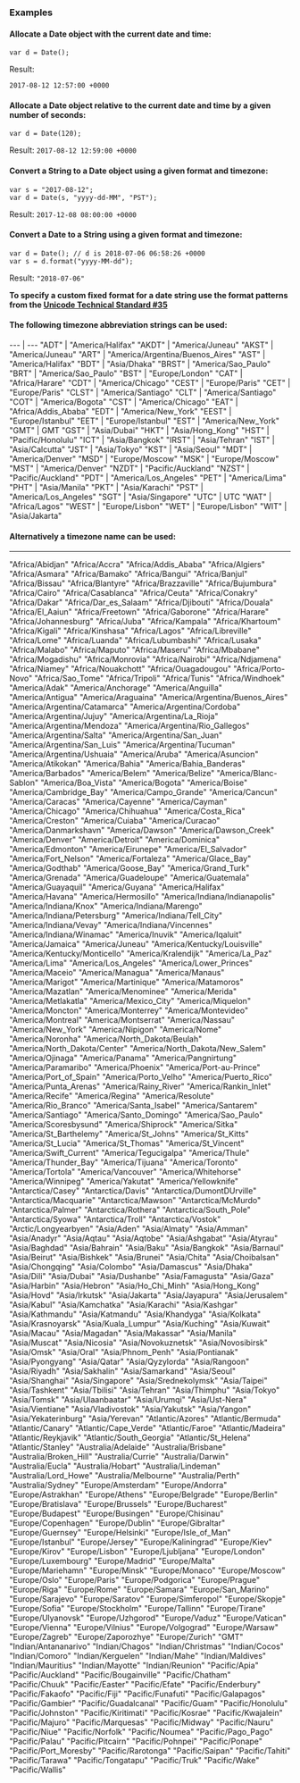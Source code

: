 ### Examples
#### Allocate a Date object with the current date and time:
```
var d = Date();
```
Result:
```
2017-08-12 12:57:00 +0000
```

#### Allocate a Date object relative to the current date and time by a given number of seconds:
```
var d = Date(120);
```
Result: ```2017-08-12 12:59:00 +0000```

#### Convert a String to a Date object using a given format and timezone:
```
var s = "2017-08-12";
var d = Date(s, "yyyy-dd-MM", "PST");
```
Result: ```2017-12-08 08:00:00 +0000```

#### Convert a Date to a String using a given format and timezone:
```
var d = Date(); // d is 2018-07-06 06:58:26 +0000
var s = d.format("yyyy-MM-dd");
```
Result: ```"2018-07-06"```


**To specify a custom fixed format for a date string use the format patterns from the <a href="http://www.unicode.org/reports/tr35/tr35-19.html#Date_Format_Patterns" target="_blank">Unicode Technical Standard #35</a>**

#### The following timezone abbreviation strings can be used:
--- | ---
"ADT" | "America/Halifax"
"AKDT" | "America/Juneau"
"AKST" | "America/Juneau"
"ART" | "America/Argentina/Buenos_Aires"
"AST" | "America/Halifax"
"BDT" | "Asia/Dhaka"
"BRST" | "America/Sao_Paulo"
"BRT" | "America/Sao_Paulo"
"BST" | "Europe/London"
"CAT" | "Africa/Harare"
"CDT" | "America/Chicago"
"CEST" | "Europe/Paris"
"CET" | "Europe/Paris"
"CLST" | "America/Santiago"
"CLT" | "America/Santiago"
"COT" | "America/Bogota"
"CST" | "America/Chicago"
"EAT" | "Africa/Addis_Ababa"
"EDT" | "America/New_York"
"EEST" | "Europe/Istanbul"
"EET" | "Europe/Istanbul"
"EST" | "America/New_York"
"GMT" | GMT</td><tr>
"GST" | "Asia/Dubai"
"HKT" | "Asia/Hong_Kong"
"HST" | "Pacific/Honolulu"
"ICT" | "Asia/Bangkok"
"IRST" | "Asia/Tehran"
"IST" | "Asia/Calcutta"
"JST" | "Asia/Tokyo"
"KST" | "Asia/Seoul"
"MDT" | "America/Denver"
"MSD" | "Europe/Moscow"
"MSK" | "Europe/Moscow"
"MST" | "America/Denver"
"NZDT" | "Pacific/Auckland"
"NZST" | "Pacific/Auckland"
"PDT" | "America/Los_Angeles"
"PET" | "America/Lima"
"PHT" | "Asia/Manila"
"PKT" | "Asia/Karachi"
"PST" | "America/Los_Angeles"
"SGT" | "Asia/Singapore"
"UTC" | UTC</td><tr>
"WAT" | "Africa/Lagos"
"WEST" | "Europe/Lisbon"
"WET" | "Europe/Lisbon"
"WIT" | "Asia/Jakarta"

#### Alternatively a timezone name can be used:
---
"Africa/Abidjan"
"Africa/Accra"
"Africa/Addis_Ababa"
"Africa/Algiers"
"Africa/Asmara"
"Africa/Bamako"
"Africa/Bangui"
"Africa/Banjul"
"Africa/Bissau"
"Africa/Blantyre"
"Africa/Brazzaville"
"Africa/Bujumbura"
"Africa/Cairo"
"Africa/Casablanca"
"Africa/Ceuta"
"Africa/Conakry"
"Africa/Dakar"
"Africa/Dar_es_Salaam"
"Africa/Djibouti"
"Africa/Douala"
"Africa/El_Aaiun"
"Africa/Freetown"
"Africa/Gaborone"
"Africa/Harare"
"Africa/Johannesburg"
"Africa/Juba"
"Africa/Kampala"
"Africa/Khartoum"
"Africa/Kigali"
"Africa/Kinshasa"
"Africa/Lagos"
"Africa/Libreville"
"Africa/Lome"
"Africa/Luanda"
"Africa/Lubumbashi"
"Africa/Lusaka"
"Africa/Malabo"
"Africa/Maputo"
"Africa/Maseru"
"Africa/Mbabane"
"Africa/Mogadishu"
"Africa/Monrovia"
"Africa/Nairobi"
"Africa/Ndjamena"
"Africa/Niamey"
"Africa/Nouakchott"
"Africa/Ouagadougou"
"Africa/Porto-Novo"
"Africa/Sao_Tome"
"Africa/Tripoli"
"Africa/Tunis"
"Africa/Windhoek"
"America/Adak"
"America/Anchorage"
"America/Anguilla"
"America/Antigua"
"America/Araguaina"
"America/Argentina/Buenos_Aires"
"America/Argentina/Catamarca"
"America/Argentina/Cordoba"
"America/Argentina/Jujuy"
"America/Argentina/La_Rioja"
"America/Argentina/Mendoza"
"America/Argentina/Rio_Gallegos"
"America/Argentina/Salta"
"America/Argentina/San_Juan"
"America/Argentina/San_Luis"
"America/Argentina/Tucuman"
"America/Argentina/Ushuaia"
"America/Aruba"
"America/Asuncion"
"America/Atikokan"
"America/Bahia"
"America/Bahia_Banderas"
"America/Barbados"
"America/Belem"
"America/Belize"
"America/Blanc-Sablon"
"America/Boa_Vista"
"America/Bogota"
"America/Boise"
"America/Cambridge_Bay"
"America/Campo_Grande"
"America/Cancun"
"America/Caracas"
"America/Cayenne"
"America/Cayman"
"America/Chicago"
"America/Chihuahua"
"America/Costa_Rica"
"America/Creston"
"America/Cuiaba"
"America/Curacao"
"America/Danmarkshavn"
"America/Dawson"
"America/Dawson_Creek"
"America/Denver"
"America/Detroit"
"America/Dominica"
"America/Edmonton"
"America/Eirunepe"
"America/El_Salvador"
"America/Fort_Nelson"
"America/Fortaleza"
"America/Glace_Bay"
"America/Godthab"
"America/Goose_Bay"
"America/Grand_Turk"
"America/Grenada"
"America/Guadeloupe"
"America/Guatemala"
"America/Guayaquil"
"America/Guyana"
"America/Halifax"
"America/Havana"
"America/Hermosillo"
"America/Indiana/Indianapolis"
"America/Indiana/Knox"
"America/Indiana/Marengo"
"America/Indiana/Petersburg"
"America/Indiana/Tell_City"
"America/Indiana/Vevay"
"America/Indiana/Vincennes"
"America/Indiana/Winamac"
"America/Inuvik"
"America/Iqaluit"
"America/Jamaica"
"America/Juneau"
"America/Kentucky/Louisville"
"America/Kentucky/Monticello"
"America/Kralendijk"
"America/La_Paz"
"America/Lima"
"America/Los_Angeles"
"America/Lower_Princes"
"America/Maceio"
"America/Managua"
"America/Manaus"
"America/Marigot"
"America/Martinique"
"America/Matamoros"
"America/Mazatlan"
"America/Menominee"
"America/Merida"
"America/Metlakatla"
"America/Mexico_City"
"America/Miquelon"
"America/Moncton"
"America/Monterrey"
"America/Montevideo"
"America/Montreal"
"America/Montserrat"
"America/Nassau"
"America/New_York"
"America/Nipigon"
"America/Nome"
"America/Noronha"
"America/North_Dakota/Beulah"
"America/North_Dakota/Center"
"America/North_Dakota/New_Salem"
"America/Ojinaga"
"America/Panama"
"America/Pangnirtung"
"America/Paramaribo"
"America/Phoenix"
"America/Port-au-Prince"
"America/Port_of_Spain"
"America/Porto_Velho"
"America/Puerto_Rico"
"America/Punta_Arenas"
"America/Rainy_River"
"America/Rankin_Inlet"
"America/Recife"
"America/Regina"
"America/Resolute"
"America/Rio_Branco"
"America/Santa_Isabel"
"America/Santarem"
"America/Santiago"
"America/Santo_Domingo"
"America/Sao_Paulo"
"America/Scoresbysund"
"America/Shiprock"
"America/Sitka"
"America/St_Barthelemy"
"America/St_Johns"
"America/St_Kitts"
"America/St_Lucia"
"America/St_Thomas"
"America/St_Vincent"
"America/Swift_Current"
"America/Tegucigalpa"
"America/Thule"
"America/Thunder_Bay"
"America/Tijuana"
"America/Toronto"
"America/Tortola"
"America/Vancouver"
"America/Whitehorse"
"America/Winnipeg"
"America/Yakutat"
"America/Yellowknife"
"Antarctica/Casey"
"Antarctica/Davis"
"Antarctica/DumontDUrville"
"Antarctica/Macquarie"
"Antarctica/Mawson"
"Antarctica/McMurdo"
"Antarctica/Palmer"
"Antarctica/Rothera"
"Antarctica/South_Pole"
"Antarctica/Syowa"
"Antarctica/Troll"
"Antarctica/Vostok"
"Arctic/Longyearbyen"
"Asia/Aden"
"Asia/Almaty"
"Asia/Amman"
"Asia/Anadyr"
"Asia/Aqtau"
"Asia/Aqtobe"
"Asia/Ashgabat"
"Asia/Atyrau"
"Asia/Baghdad"
"Asia/Bahrain"
"Asia/Baku"
"Asia/Bangkok"
"Asia/Barnaul"
"Asia/Beirut"
"Asia/Bishkek"
"Asia/Brunei"
"Asia/Chita"
"Asia/Choibalsan"
"Asia/Chongqing"
"Asia/Colombo"
"Asia/Damascus"
"Asia/Dhaka"
"Asia/Dili"
"Asia/Dubai"
"Asia/Dushanbe"
"Asia/Famagusta"
"Asia/Gaza"
"Asia/Harbin"
"Asia/Hebron"
"Asia/Ho_Chi_Minh"
"Asia/Hong_Kong"
"Asia/Hovd"
"Asia/Irkutsk"
"Asia/Jakarta"
"Asia/Jayapura"
"Asia/Jerusalem"
"Asia/Kabul"
"Asia/Kamchatka"
"Asia/Karachi"
"Asia/Kashgar"
"Asia/Kathmandu"
"Asia/Katmandu"
"Asia/Khandyga"
"Asia/Kolkata"
"Asia/Krasnoyarsk"
"Asia/Kuala_Lumpur"
"Asia/Kuching"
"Asia/Kuwait"
"Asia/Macau"
"Asia/Magadan"
"Asia/Makassar"
"Asia/Manila"
"Asia/Muscat"
"Asia/Nicosia"
"Asia/Novokuznetsk"
"Asia/Novosibirsk"
"Asia/Omsk"
"Asia/Oral"
"Asia/Phnom_Penh"
"Asia/Pontianak"
"Asia/Pyongyang"
"Asia/Qatar"
"Asia/Qyzylorda"
"Asia/Rangoon"
"Asia/Riyadh"
"Asia/Sakhalin"
"Asia/Samarkand"
"Asia/Seoul"
"Asia/Shanghai"
"Asia/Singapore"
"Asia/Srednekolymsk"
"Asia/Taipei"
"Asia/Tashkent"
"Asia/Tbilisi"
"Asia/Tehran"
"Asia/Thimphu"
"Asia/Tokyo"
"Asia/Tomsk"
"Asia/Ulaanbaatar"
"Asia/Urumqi"
"Asia/Ust-Nera"
"Asia/Vientiane"
"Asia/Vladivostok"
"Asia/Yakutsk"
"Asia/Yangon"
"Asia/Yekaterinburg"
"Asia/Yerevan"
"Atlantic/Azores"
"Atlantic/Bermuda"
"Atlantic/Canary"
"Atlantic/Cape_Verde"
"Atlantic/Faroe"
"Atlantic/Madeira"
"Atlantic/Reykjavik"
"Atlantic/South_Georgia"
"Atlantic/St_Helena"
"Atlantic/Stanley"
"Australia/Adelaide"
"Australia/Brisbane"
"Australia/Broken_Hill"
"Australia/Currie"
"Australia/Darwin"
"Australia/Eucla"
"Australia/Hobart"
"Australia/Lindeman"
"Australia/Lord_Howe"
"Australia/Melbourne"
"Australia/Perth"
"Australia/Sydney"
"Europe/Amsterdam"
"Europe/Andorra"
"Europe/Astrakhan"
"Europe/Athens"
"Europe/Belgrade"
"Europe/Berlin"
"Europe/Bratislava"
"Europe/Brussels"
"Europe/Bucharest"
"Europe/Budapest"
"Europe/Busingen"
"Europe/Chisinau"
"Europe/Copenhagen"
"Europe/Dublin"
"Europe/Gibraltar"
"Europe/Guernsey"
"Europe/Helsinki"
"Europe/Isle_of_Man"
"Europe/Istanbul"
"Europe/Jersey"
"Europe/Kaliningrad"
"Europe/Kiev"
"Europe/Kirov"
"Europe/Lisbon"
"Europe/Ljubljana"
"Europe/London"
"Europe/Luxembourg"
"Europe/Madrid"
"Europe/Malta"
"Europe/Mariehamn"
"Europe/Minsk"
"Europe/Monaco"
"Europe/Moscow"
"Europe/Oslo"
"Europe/Paris"
"Europe/Podgorica"
"Europe/Prague"
"Europe/Riga"
"Europe/Rome"
"Europe/Samara"
"Europe/San_Marino"
"Europe/Sarajevo"
"Europe/Saratov"
"Europe/Simferopol"
"Europe/Skopje"
"Europe/Sofia"
"Europe/Stockholm"
"Europe/Tallinn"
"Europe/Tirane"
"Europe/Ulyanovsk"
"Europe/Uzhgorod"
"Europe/Vaduz"
"Europe/Vatican"
"Europe/Vienna"
"Europe/Vilnius"
"Europe/Volgograd"
"Europe/Warsaw"
"Europe/Zagreb"
"Europe/Zaporozhye"
"Europe/Zurich"
"GMT"
"Indian/Antananarivo"
"Indian/Chagos"
"Indian/Christmas"
"Indian/Cocos"
"Indian/Comoro"
"Indian/Kerguelen"
"Indian/Mahe"
"Indian/Maldives"
"Indian/Mauritius"
"Indian/Mayotte"
"Indian/Reunion"
"Pacific/Apia"
"Pacific/Auckland"
"Pacific/Bougainville"
"Pacific/Chatham"
"Pacific/Chuuk"
"Pacific/Easter"
"Pacific/Efate"
"Pacific/Enderbury"
"Pacific/Fakaofo"
"Pacific/Fiji"
"Pacific/Funafuti"
"Pacific/Galapagos"
"Pacific/Gambier"
"Pacific/Guadalcanal"
"Pacific/Guam"
"Pacific/Honolulu"
"Pacific/Johnston"
"Pacific/Kiritimati"
"Pacific/Kosrae"
"Pacific/Kwajalein"
"Pacific/Majuro"
"Pacific/Marquesas"
"Pacific/Midway"
"Pacific/Nauru"
"Pacific/Niue"
"Pacific/Norfolk"
"Pacific/Noumea"
"Pacific/Pago_Pago"
"Pacific/Palau"
"Pacific/Pitcairn"
"Pacific/Pohnpei"
"Pacific/Ponape"
"Pacific/Port_Moresby"
"Pacific/Rarotonga"
"Pacific/Saipan"
"Pacific/Tahiti"
"Pacific/Tarawa"
"Pacific/Tongatapu"
"Pacific/Truk"
"Pacific/Wake"
"Pacific/Wallis"
